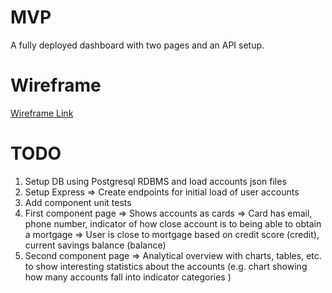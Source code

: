 # MVP
A fully deployed dashboard with two pages and an API setup.

# Wireframe

[Wireframe Link](https://www.figma.com/file/4zJMATHRd2xTXg72PIY8N5/Landis-Coding-Challenge?node-id=0%3A1)

# TODO
1. Setup DB using Postgresql RDBMS and load accounts json files
2. Setup Express => Create endpoints for initial load of user accounts
3. Add component unit tests
4. First component page => Shows accounts as cards => Card has email, phone number, indicator of how close account is to being able to obtain a mortgage => User is close to mortgage based on credit score (credit), current savings balance (balance)
5. Second component page => Analytical overview with charts, tables, etc. to show interesting statistics about the accounts (e.g. chart showing how many accounts fall into indicator categories )
